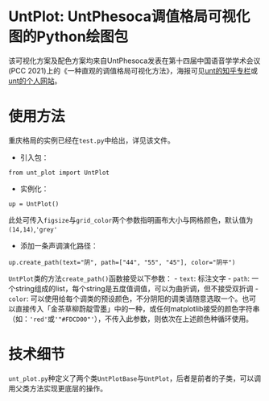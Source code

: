 # UntPlot: UntPhesoca调值格局可视化图的Python绘图包
该可视化方案及配色方案均来自UntPhesoca发表在第十四届中国语音学学术会议(PCC 2021)上的《一种直观的调值格局可视化方法》，海报可见[unt的知乎专栏](https://zhuanlan.zhihu.com/p/391608723)或[unt的个人网站](https://phesoca.com/wp-content/uploads/linguistics/vis-tone-poster.pdf)。

# 使用方法
重庆格局的实例已经在`test.py`中给出，详见该文件。

- 引入包：

`from unt_plot import UntPlot`

- 实例化：

`up = UntPlot()`

此处可传入`figsize`与`grid_color`两个参数指明画布大小与网格颜色，默认值为`(14,14)`,`'grey'`

- 添加一条声调演化路径：

`up.create_path(text="阴", path=["44", "55", "45"], color="阴平")`

`UntPlot`类的方法`create_path()`函数接受以下参数：
    - `text`: 标注文字
    - `path`: 一个string组成的list，每个string是五度值调值，可以为曲折调，但不接受双折调
    - `color`: 可以使用给每个调类的预设颜色，不分阴阳的调类请随意选取一个。也可以直接传入「金茶草柳蔚靛雪墨」中的一种，或任何matplotlib接受的颜色字符串（如：`'red'`或`'"#FDCD00"'`），不传入此参数，则依次在上述颜色种循环使用。
  
# 技术细节
`unt_plot.py`种定义了两个类`UntPlotBase`与`UntPlot`，后者是前者的子类，可以调用父类方法实现更底层的操作。